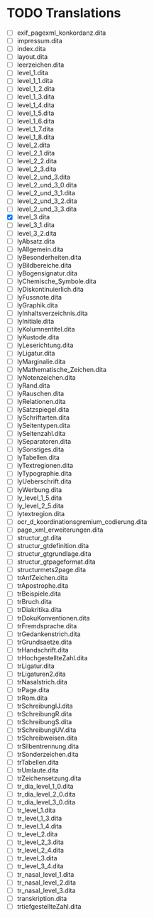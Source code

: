 # TODO Translations

* [ ] exif_pagexml_konkordanz.dita
* [ ] impressum.dita
* [ ] index.dita
* [ ] layout.dita
* [ ] leerzeichen.dita
* [ ] level_1.dita
* [ ] level_1_1.dita
* [ ] level_1_2.dita
* [ ] level_1_3.dita
* [ ] level_1_4.dita
* [ ] level_1_5.dita
* [ ] level_1_6.dita
* [ ] level_1_7.dita
* [ ] level_1_8.dita
* [ ] level_2.dita
* [ ] level_2_1.dita
* [ ] level_2_2.dita
* [ ] level_2_3.dita
* [ ] level_2_und_3.dita
* [ ] level_2_und_3_0.dita
* [ ] level_2_und_3_1.dita
* [ ] level_2_und_3_2.dita
* [ ] level_2_und_3_3.dita
* [x] level_3.dita
* [ ] level_3_1.dita
* [ ] level_3_2.dita
* [ ] lyAbsatz.dita
* [ ] lyAllgemein.dita
* [ ] lyBesonderheiten.dita
* [ ] lyBildbereiche.dita
* [ ] lyBogensignatur.dita
* [ ] lyChemische_Symbole.dita
* [ ] lyDiskontinuierlich.dita
* [ ] lyFussnote.dita
* [ ] lyGraphik.dita
* [ ] lyInhaltsverzeichnis.dita
* [ ] lyInitiale.dita
* [ ] lyKolumnentitel.dita
* [ ] lyKustode.dita
* [ ] lyLeserichtung.dita
* [ ] lyLigatur.dita
* [ ] lyMarginalie.dita
* [ ] lyMathematische_Zeichen.dita
* [ ] lyNotenzeichen.dita
* [ ] lyRand.dita
* [ ] lyRauschen.dita
* [ ] lyRelationen.dita
* [ ] lySatzspiegel.dita
* [ ] lySchriftarten.dita
* [ ] lySeitentypen.dita
* [ ] lySeitenzahl.dita
* [ ] lySeparatoren.dita
* [ ] lySonstiges.dita
* [ ] lyTabellen.dita
* [ ] lyTextregionen.dita
* [ ] lyTypographie.dita
* [ ] lyUeberschrift.dita
* [ ] lyWerbung.dita
* [ ] ly_level_1_5.dita
* [ ] ly_level_2_5.dita
* [ ] lytextregion.dita
* [ ] ocr_d_koordinationsgremium_codierung.dita
* [ ] page_xml_erweiterungen.dita
* [ ] structur_gt.dita
* [ ] structur_gtdefinition.dita
* [ ] structur_gtgrundlage.dita
* [ ] structur_gtpageformat.dita
* [ ] structurmets2page.dita
* [ ] trAnfZeichen.dita
* [ ] trApostrophe.dita
* [ ] trBeispiele.dita
* [ ] trBruch.dita
* [ ] trDiakritika.dita
* [ ] trDokuKonventionen.dita
* [ ] trFremdsprache.dita
* [ ] trGedankenstrich.dita
* [ ] trGrundsaetze.dita
* [ ] trHandschrift.dita
* [ ] trHochgestellteZahl.dita
* [ ] trLigatur.dita
* [ ] trLigaturen2.dita
* [ ] trNasalstrich.dita
* [ ] trPage.dita
* [ ] trRom.dita
* [ ] trSchreibungIJ.dita
* [ ] trSchreibungR.dita
* [ ] trSchreibungS.dita
* [ ] trSchreibungUV.dita
* [ ] trSchreibweisen.dita
* [ ] trSilbentrennung.dita
* [ ] trSonderzeichen.dita
* [ ] trTabellen.dita
* [ ] trUmlaute.dita
* [ ] trZeichensetzung.dita
* [ ] tr_dia_level_1_0.dita
* [ ] tr_dia_level_2_0.dita
* [ ] tr_dia_level_3_0.dita
* [ ] tr_level_1.dita
* [ ] tr_level_1_3.dita
* [ ] tr_level_1_4.dita
* [ ] tr_level_2.dita
* [ ] tr_level_2_3.dita
* [ ] tr_level_2_4.dita
* [ ] tr_level_3.dita
* [ ] tr_level_3_4.dita
* [ ] tr_nasal_level_1.dita
* [ ] tr_nasal_level_2.dita
* [ ] tr_nasal_level_3.dita
* [ ] transkription.dita
* [ ] trtiefgestellteZahl.dita
